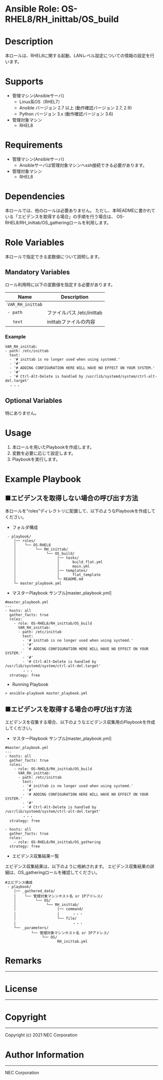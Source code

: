 Ansible Role: OS-RHEL8/RH_inittab/OS_build
=======================================================
# Description
本ロールは、RHEL8に関する起動、LANレベル設定についての情報の設定を行います。

# Supports
- 管理マシン(Ansibleサーバ)
  * Linux系OS（RHEL7）
  * Ansible バージョン 2.7 以上 (動作確認バージョン 2.7, 2.9)
  * Python バージョン 3.x  (動作確認バージョン 3.6)
- 管理対象マシン
  * RHEL8

# Requirements
- 管理マシン(Ansibleサーバ)
  * Ansibleサーバは管理対象マシンへssh接続できる必要があります。
- 管理対象マシン
  * RHEL8

# Dependencies

本ロールでは、他のロールは必要ありません。
ただし、本READMEに書かれている「エビデンスを取得する場合」の手順を行う場合は、
OS-RHEL8/RH_inittab/OS_gatheringロールを利用します。

# Role Variables

本ロールで指定できる変数値について説明します。

## Mandatory Variables

ロール利用時に以下の変数値を指定する必要があります。

| Name | Description | 
| ---- | ----------- | 
| `VAR_RH_inittab` | | 
| `- path` | ファイルパス /etc/inittab | 
| &nbsp;&nbsp;&nbsp;&nbsp;`text` | inittabファイルの内容 | 

### Example
~~~
VAR_RH_inittab:
- path: /etc/inittab
  text:
  - '# inittab is no longer used when using systemd.'
  - '#'
  - '# ADDING CONFIGURATION HERE WILL HAVE NO EFFECT ON YOUR SYSTEM.'
  - '#'
  - '# Ctrl-Alt-Delete is handled by /usr/lib/systemd/system/ctrl-alt-del.target'
  ・・・
~~~


## Optional Variables

特にありません。

# Usage

1. 本ロールを用いたPlaybookを作成します。
2. 変数を必要に応じて設定します。
3. Playbookを実行します。

# Example Playbook

## ■エビデンスを取得しない場合の呼び出す方法

本ロールを"roles"ディレクトリに配置して、以下のようなPlaybookを作成してください。

- フォルダ構成

~~~
 - playbook/
    │── roles/
    │    └── OS-RHEL8
    │         └── RH_inittab/
    │              └── OS_build/
    │                   │── tasks/
    │                   │      build_flat.yml
    │                   │      main.yml
    │                   │── templates/
    │                   │      flat_template
    │                   └─ README.md
    └─ master_playbook.yml
~~~

- マスターPlaybook サンプル[master_playbook.yml]

~~~
#master_playbook.yml
---
- hosts: all
  gather_facts: true
  roles:
    - role: OS-RHEL8/RH_inittab/OS_build
      VAR_RH_inittab:
      - path: /etc/inittab
        text:
        - '# inittab is no longer used when using systemd.'
        - '#'
        - '# ADDING CONFIGURATION HERE WILL HAVE NO EFFECT ON YOUR SYSTEM.'
        - '#'
        - '# Ctrl-Alt-Delete is handled by /usr/lib/systemd/system/ctrl-alt-del.target'
        ・・・
  strategy: free
~~~

- Running Playbook

~~~
> ansible-playbook master_playbook.yml
~~~

## ■エビデンスを取得する場合の呼び出す方法

エビデンスを収集する場合、以下のようなエビデンス収集用のPlaybookを作成してください。  

- マスターPlaybook サンプル[master_playbook.yml]

~~~
#master_playbook.yml
---
- hosts: all
  gather_facts: true
  roles:
    - role: OS-RHEL8/RH_inittab/OS_build
      VAR_RH_inittab:
      - path: /etc/inittab
        text:
        - '# inittab is no longer used when using systemd.'
        - '#'
        - '# ADDING CONFIGURATION HERE WILL HAVE NO EFFECT ON YOUR SYSTEM.'
        - '#'
        - '# Ctrl-Alt-Delete is handled by /usr/lib/systemd/system/ctrl-alt-del.target'
        ・・・
  strategy: free

- hosts: all
  gather_facts: true
  roles:
    - role: OS-RHEL8/RH_inittab/OS_gathering
  strategy: free
~~~

- エビデンス収集結果一覧

エビデンス収集結果は、以下のように格納されます。
エビデンス収集結果の詳細は、OS_gatheringロールを確認してください。

~~~
#エビデンス構成
 - playbook/
    │── _gathered_data/
    │    └── 管理対象マシンホスト名 or IPアドレス/
    │         └── OS/
    │              └── RH_inittab/
    │                   │── command/
    │                   │      ・・・
    │                   └── file/
    │                          ・・・
    └── _parameters/
            └── 管理対象マシンホスト名 or IPアドレス/
                 └── OS/
                        RH_inittab.yml
~~~

# Remarks
-------

# License
-------

# Copyright
---------
Copyright (c) 2021 NEC Corporation

# Author Information
------------------
NEC Corporation
